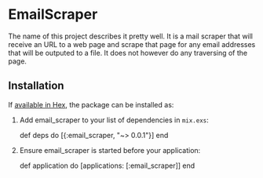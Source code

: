 # EmailScraper

The name of this project describes it pretty well. It is a mail scraper that
will receive an URL to a web page and scrape that page for any email addresses
that will be outputed to a file. It does not however do any traversing of the
page.

## Installation

If [available in Hex](https://hex.pm/docs/publish), the package can be installed as:

  1. Add email_scraper to your list of dependencies in `mix.exs`:

        def deps do
          [{:email_scraper, "~> 0.0.1"}]
        end

  2. Ensure email_scraper is started before your application:

        def application do
          [applications: [:email_scraper]]
        end


